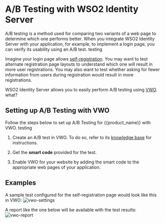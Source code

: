 # A/B Testing with WSO2 Identity Server

A/B testing is a method used for comparing two variants of a web page to determine which one performs better. When you integrate WSO2 Identity Server with your application, for example, to implement a login page, you can verify its usability using an A/B test. testing

Imagine your login page allows [self-registration]({{base_path}}/guides/account-configurations/user-onboarding/self-registration). You may want to test alternate registration page layouts to understand which one will result in more user registrations. You may also want to test whether asking for fewer information from users during registration would result in more registrations.

WSO2 Identity Server allows you to easily perform A/B testing using [VWO](https://vwo.com/). what?


## Setting up A/B Testing with VWO

Follow the steps below to set up A/B Testing for {{product_name}} with VWO. testing

1.  Create an A/B test in VWO. To do so, refer to its [knowledge base](https://help.vwo.com/hc/en-us/articles/360021171954-How-to-Create-an-A-B-Test-in-VWO-) for instructions.

2.  Get the **smart code** provided for the test.

3.  Enable VWO for your website by adding the smart code to the appropriate web pages of your application.

## Examples

A sample test configured for the self-registration page would look like this in VWO:
![vwo-settings]({{base_path}}/assets/img/guides/analytics/ab-testing/vwo-settings.png)

A report like the one below will be available with the test results:
![vwo-report]({{base_path}}/assets/img/guides/analytics/ab-testing/vwo-report.png)

